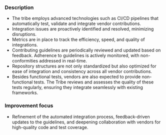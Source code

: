 ### Description

-   The tribe employs advanced technologies such as CI/CD pipelines that automatically test, validate and integrate vendor contributions.
-   Integration issues are proactively identified and resolved, minimizing disruptions.
-   Metrics are in place to track the efficiency, speed, and quality of integrations.
-   Contributing guidelines are periodically reviewed and updated based on feedback. Adherence to guidelines is actively monitored, with non-conformities addressed in real-time.
-   Repository structures are not only standardized but also optimized for ease of integration and consistency across all vendor contributions.
-   Besides functional tests, vendors are also expected to provide non-functional tests. The Tribe reviews and assesses the quality of these tests regularly, ensuring they integrate seamlessly with existing frameworks.

### Improvement focus

-   Refinement of the automated integration process, feedback-driven updates to the guidelines, and deepening collaboration with vendors for high-quality code and test coverage.
